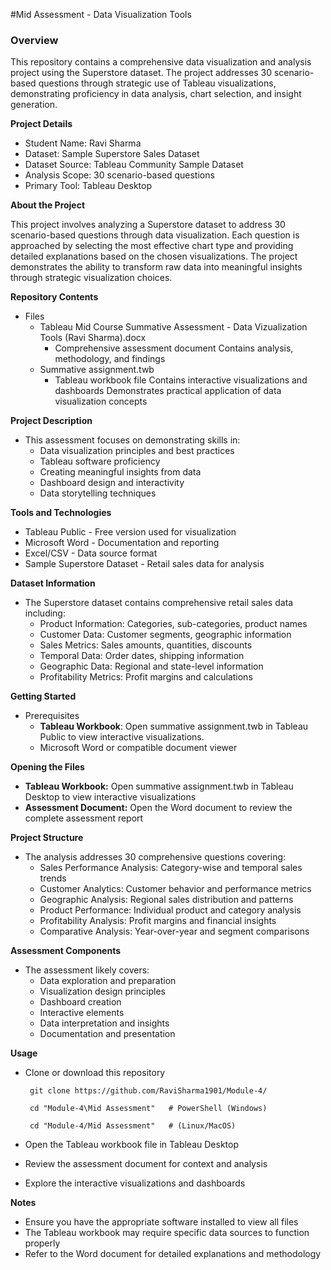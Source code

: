 #Mid Assessment - Data Visualization Tools

### Overview
This repository contains a comprehensive data visualization and analysis project using the Superstore dataset.
The project addresses 30 scenario-based questions through strategic use of Tableau visualizations, 
demonstrating proficiency in data analysis, chart selection, and insight generation.

__Project Details__
- Student Name: Ravi Sharma
- Dataset: Sample Superstore Sales Dataset
- Dataset Source: Tableau Community Sample Dataset
- Analysis Scope: 30 scenario-based questions
- Primary Tool: Tableau Desktop

__About the Project__

This project involves analyzing a Superstore dataset to address 30 scenario-based questions through data visualization.
Each question is approached by selecting the most effective chart type and providing detailed explanations based 
on the chosen visualizations. The project demonstrates the ability to transform raw data into meaningful insights 
through strategic visualization choices.

__Repository Contents__

- Files
  - Tableau Mid Course Summative Assessment - Data Vizualization Tools (Ravi Sharma).docx
    - Comprehensive assessment document Contains analysis, methodology, and findings
  - Summative assignment.twb
    - Tableau workbook file Contains interactive visualizations and dashboards Demonstrates
      practical application of data visualization concepts

__Project Description__
- This assessment focuses on demonstrating skills in:
  - Data visualization principles and best practices
  - Tableau software proficiency
  - Creating meaningful insights from data
  - Dashboard design and interactivity
  - Data storytelling techniques

__Tools and Technologies__

- Tableau Public - Free version used for visualization
- Microsoft Word - Documentation and reporting
- Excel/CSV - Data source format
- Sample Superstore Dataset - Retail sales data for analysis

__Dataset Information__
- The Superstore dataset contains comprehensive retail sales data including:
  - Product Information: Categories, sub-categories, product names
  - Customer Data: Customer segments, geographic information
  - Sales Metrics: Sales amounts, quantities, discounts
  - Temporal Data: Order dates, shipping information
  - Geographic Data: Regional and state-level information
  - Profitability Metrics: Profit margins and calculations
    
__Getting Started__
- Prerequisites
  - __Tableau Workbook__: Open summative assignment.twb in Tableau Public to view interactive visualizations.
  - Microsoft Word or compatible document viewer

__Opening the Files__
- __Tableau Workbook:__ Open summative assignment.twb in Tableau Desktop to view interactive visualizations
- __Assessment Document:__ Open the Word document to review the complete assessment report

__Project Structure__
- The analysis addresses 30 comprehensive questions covering:
  - Sales Performance Analysis: Category-wise and temporal sales trends
  - Customer Analytics: Customer behavior and performance metrics
  - Geographic Analysis: Regional sales distribution and patterns
  - Product Performance: Individual product and category analysis
  - Profitability Analysis: Profit margins and financial insights
  - Comparative Analysis: Year-over-year and segment comparisons

__Assessment Components__
- The assessment likely covers:
  - Data exploration and preparation
  - Visualization design principles
  - Dashboard creation
  - Interactive elements
  - Data interpretation and insights
  - Documentation and presentation

__Usage__
- Clone or download this repository

       git clone https://github.com/RaviSharma1901/Module-4/

       cd "Module-4\Mid Assessment"   # PowerShell (Windows)

       cd "Module-4/Mid Assessment"   # (Linux/MacOS)
- Open the Tableau workbook file in Tableau Desktop
- Review the assessment document for context and analysis
- Explore the interactive visualizations and dashboards

__Notes__
- Ensure you have the appropriate software installed to view all files
- The Tableau workbook may require specific data sources to function properly
- Refer to the Word document for detailed explanations and methodology

